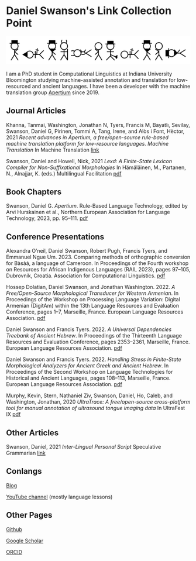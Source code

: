 # Daniel Swanson's Link Collection Point

![my name in ILPS](name.png)

I am a PhD student in Computational Linguistics at Indiana University Bloomington studying machine-assisted annotation and translation for low-resourced and ancient languages. I have been a developer with the machine translation group [Apertium](https://apertium.org/) since 2019.

## Journal Articles

Khanna, Tanmai, Washington, Jonathan N, Tyers, Francis M, Bayatlı, Sevilay, Swanson, Daniel G, Pirinen, Tommi A, Tang, Irene, and Alòs i Font, Hèctor, 2021 _Recent advances in Apertium, a free/open-source rule-based machine translation platform for low-resource languages. Machine Translation_ In Machine Translation [link](https://doi.org/10.1007/s10590-021-09260-6)

Swanson, Daniel and Howell, Nick, 2021 _Lexd: A Finite-State Lexicon Compiler for Non-Suffixational Morphologies_ In Hämäläinen, M., Partanen, N., Alnajjar, K. (eds.) Multilingual Facilitation [pdf](https://helda.helsinki.fi/bitstream/handle/10138/327807/13_Swanson_Howell_Multilingual_Facilitation.pdf?sequence=2)

## Book Chapters

Swanson, Daniel G. _Apertium_. Rule-Based Language Technology, edited by Arvi Hurskainen et al., Northern European Association for Language Technology, 2023, pp. 95–111. [pdf](https://dspace.ut.ee/bitstream/handle/10062/89595/7-RBLT-Apertium.pdf)

## Conference Presentations

Alexandra O’neil, Daniel Swanson, Robert Pugh, Francis Tyers, and Emmanuel Ngue Um. 2023. Comparing methods of orthographic conversion for Bàsàá, a language of Cameroon. In Proceedings of the Fourth workshop on Resources for African Indigenous Languages (RAIL 2023), pages 97–105, Dubrovnik, Croatia. Association for Computational Linguistics. [pdf](https://aclanthology.org/2023.rail-1.11.pdf)

Hossep Dolatian, Daniel Swanson, and Jonathan Washington. 2022. _A Free/Open-Source Morphological Transducer for Western Armenian_. In Proceedings of the Workshop on Processing Language Variation: Digital Armenian (DigitAm) within the 13th Language Resources and Evaluation Conference, pages 1–7, Marseille, France. European Language Resources Association. [pdf](https://aclanthology.org/2022.digitam-1.1.pdf)

Daniel Swanson and Francis Tyers. 2022. _A Universal Dependencies Treebank of Ancient Hebrew_. In Proceedings of the Thirteenth Language Resources and Evaluation Conference, pages 2353–2361, Marseille, France. European Language Resources Association. [pdf](https://aclanthology.org/2022.lrec-1.252.pdf)

Daniel Swanson and Francis Tyers. 2022. _Handling Stress in Finite-State Morphological Analyzers for Ancient Greek and Ancient Hebrew_. In Proceedings of the Second Workshop on Language Technologies for Historical and Ancient Languages, pages 108–113, Marseille, France. European Language Resources Association. [pdf](https://aclanthology.org/2022.lt4hala-1.15.pdf)

Murphy, Kevin, Stern, Nathaniel Ziv, Swanson, Daniel, Ho, Caleb, and Washington, Jonathan, 2020 _UltraTrace: A free/open-source cross-platform tool for manual annotation of ultrasound tongue imaging data_ In UltraFest IX [pdf](https://ultrafest2020.indiana.edu/abstracts/UltraFest_IX__Murphy_Stern_Swanson_Ho_Washington_UltraTrace.pdf)

## Other Articles

Swanson, Daniel, 2021 _Inter-Lingual Personal Script_ Speculative Grammarian [link](https://specgram.com/CLXXXIX.2/10.swanson.ilps.html)

## Conlangs

[Blog](https://crazyninjageeks.wordpress.com/2015/11/28/introduction-to-kayfdanfsantaptvlirtsangbesputvombngagtvlimpkayfsnafkayfgaf-boptvegpdaffshofbompvlimpgafvlimpgaf/)

[YouTube channel](https://www.youtube.com/channel/UCDEnQPb2DGDdozI6kOCHPfw) (mostly language lessons)

## Other Pages

[Github](https://github.com/mr-martian)

[Google Scholar](https://scholar.google.com/citations?user=6r85rhgAAAAJ&hl=en)

[ORCID](https://orcid.org/0000-0002-9847-8111)
